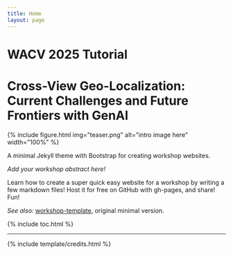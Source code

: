```yaml
---
title: Home
layout: page
---
```


# WACV 2025 Tutorial
# Cross-View Geo-Localization: Current Challenges and Future Frontiers with GenAI

{% include figure.html img="teaser.png" alt="intro image here" width="100%" %}

A minimal Jekyll theme with Bootstrap for creating workshop websites.

*Add your workshop abstract here!*

Learn how to create a super quick easy website for a workshop by writing a few markdown files! 
Host it for free on GitHub with gh-pages, and share!
Fun!

*See also:* [workshop-template](https://evanwill.github.io/workshop-template/), original minimal version.

{% include toc.html %}

------

{% include template/credits.html %}
